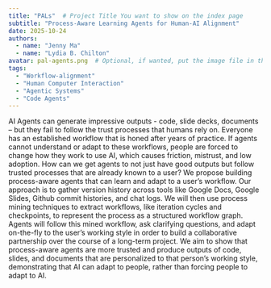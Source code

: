 ```yaml
---
title: "PALs"  # Project Title You want to show on the index page
subtitle: "Process-Aware Learning Agents for Human-AI Alignment"
date: 2025-10-24
authors:
  - name: "Jenny Ma"
  - name: "Lydia B. Chilton"
avatar: pal-agents.png  # Optional, if wanted, put the image file in the same directory
tags: 
  - "Workflow-alignment"
  - "Human Computer Interaction"
  - "Agentic Systems"
  - "Code Agents"
---
```


AI Agents can generate impressive outputs - code, slide decks, documents – but they fail to follow the trust processes that humans rely on.  Everyone has an established workflow that is honed after years of practice. If agents cannot understand or adapt to these workflows, people are forced to change how they work to use AI, which causes friction, mistrust, and low adoption. How can we get agents to not just have good outputs but follow trusted processes that are already known to a user? 
We propose building process-aware agents that can learn and adapt to a user’s workflow. Our approach is to gather version history across tools like Google Docs, Google Slides, Github commit histories, and chat logs. We will then use process mining techniques to extract workflows, like iteration cycles and checkpoints, to represent the process as a structured workflow graph. Agents will follow this mined workflow, ask clarifying questions, and adapt on-the-fly to the user’s working style in order to build a collaborative partnership over the course of a long-term project. We aim to show that process-aware agents are more trusted and produce outputs of code, slides, and documents that are personalized to that person’s working style, demonstrating that AI can adapt to people, rather than forcing people to adapt to AI.

